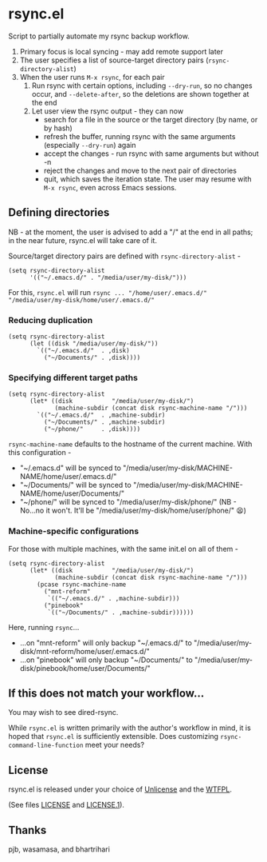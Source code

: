 # rsync.el
Script to partially automate my rsync backup workflow.

1. Primary focus is local syncing - may add remote support later
2. The user specifies a list of source-target directory pairs (`rsync-directory-alist`)
3. When the user runs `M-x rsync`, for each pair
   1. Run rsync with certain options, including `--dry-run`, so no changes occur, and `--delete-after`, so the deletions are shown together at the end
   2. Let user view the rsync output - they can now
      * search for a file in the source or the target directory (by name, or by hash)
      * refresh the buffer, running rsync with the same arguments (especially `--dry-run`) again
      * accept the changes - run rsync with same arguments but without -n
      * reject the changes and move to the next pair of directories
      * quit, which saves the iteration state. The user may resume with `M-x rsync`, even across Emacs sessions.

## Defining directories
NB - at the moment, the user is advised to add a "/" at the end in all paths; in the near future, rsync.el will take care of it.

Source/target directory pairs are defined with `rsync-directory-alist` -
```emacs-lisp
(setq rsync-directory-alist
      '(("~/.emacs.d/" . "/media/user/my-disk/")))
```
For this, `rsync.el` will run `rsync ... "/home/user/.emacs.d/" "/media/user/my-disk/home/user/.emacs.d/"`

### Reducing duplication
```emacs-lisp
(setq rsync-directory-alist
      (let ((disk "/media/user/my-disk/"))
        `(("~/.emacs.d/"  . ,disk)
          ("~/Documents/" . ,disk))))
```

### Specifying different target paths
```emacs-lisp
(setq rsync-directory-alist
      (let* ((disk           "/media/user/my-disk/")
             (machine-subdir (concat disk rsync-machine-name "/")))
        `(("~/.emacs.d/"  . ,machine-subdir)
          ("~/Documents/" . ,machine-subdir)
          ("~/phone/"     . ,disk))))
```
`rsync-machine-name` defaults to the hostname of the current machine. With this configuration -
* "~/.emacs.d" will be synced to "/media/user/my-disk/MACHINE-NAME/home/user/.emacs.d/"
* "~/Documents/" will be synced to "/media/user/my-disk/MACHINE-NAME/home/user/Documents/"
* "~/phone/" will be synced to "/media/user/my-disk/phone/" (NB - No...no it won't. It'll be "/media/user/my-disk/home/user/phone/" 😫)

### Machine-specific configurations
For those with multiple machines, with the same init.el on all of them -
```emacs-lisp
(setq rsync-directory-alist
      (let* ((disk           "/media/user/my-disk/")
             (machine-subdir (concat disk rsync-machine-name "/")))
        (pcase rsync-machine-name
          ("mnt-reform"
           `(("~/.emacs.d/" . ,machine-subdir)))
          ("pinebook"
           `(("~/Documents/" . ,machine-subdir))))))
```
Here, running `rsync`...
* ...on "mnt-reform" will only backup "~/.emacs.d/" to "/media/user/my-disk/mnt-reform/home/user/.emacs.d/"
* ...on "pinebook" will only backup "~/Documents/" to "/media/user/my-disk/pinebook/home/user/Documents/"

## If this does not match your workflow...
You may wish to see dired-rsync.

While `rsync.el` is written primarily with the author's workflow in mind, it is hoped that `rsync.el` is sufficiently extensible. Does customizing `rsync-command-line-function` meet your needs?

## License
rsync.el is released under your choice of [Unlicense](https://unlicense.org/) and the [WTFPL](http://www.wtfpl.net/).

(See files [LICENSE](LICENSE) and [LICENSE.1](LICENSE.1)).

## Thanks
pjb, wasamasa, and bhartrihari
